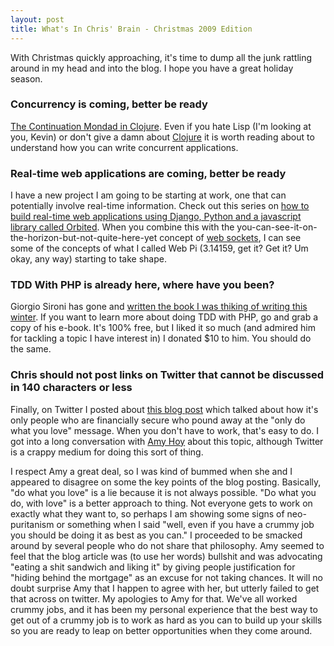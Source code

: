```yaml
--- 
layout: post
title: What's In Chris' Brain - Christmas 2009 Edition
---
```

<p>With Christmas quickly approaching, it's time to dump all the junk rattling around in my head and into the blog.  I hope you have a great holiday season.</p>
<p>
<h3>Concurrency is coming, better be ready</h3>
</p><p><a href="http://intensivesystems.net/tutorials/cont_m.html">The Continuation Mondad in Clojure</a>.  Even if you hate Lisp (I'm looking at you, Kevin) or don't give a damn about <a href="http://clojure.org/">Clojure</a> it is worth reading about to understand how you can write concurrent applications.</p>
<h3>Real-time web applications are coming, better be ready</h3>
<p>I have a new project I am going to be starting at work, one that can potentially involve real-time information.  Check out this series on <a href="http://thingsilearned.com/2009/06/09/starting-out-with-comet-orbited-part-1/">how to build real-time web applications using Django, Python and a javascript library called Orbited</a>.  When you combine this with the you-can-see-it-on-the-horizon-but-not-quite-here-yet concept of <a href="http://armstrongonsoftware.blogspot.com/2009/12/comet-is-dead-long-live-websockets.html">web sockets</a>, I can see some of the concepts of what I called Web Pi (3.14159, get it?  Get it?  Um okay, any way) starting to take shape.</p>
<h3>TDD With PHP is already here, where have you been?</h3>
<p>Giorgio Sironi has gone and <a href="http://giorgiosironi.blogspot.com/2009/12/practical-php-testing-is-here.html">written the book I was thiking of writing this winter</a>.  If you want to learn more about doing TDD with PHP, go and grab a copy of his e-book.  It's 100% free, but I liked it so much (and admired him for tackling a topic I have interest in) I donated $10 to him.  You should do the same.</p>
<h3>Chris should not post links on Twitter that cannot be discussed in 140 characters or less</h3>
<p>Finally, on Twitter I posted about <a href="http://devcomponents.com/blog/?p=633">this blog post</a> which talked about how it's only people who are financially secure who pound away at the "only do what you love" message.  When you don't have to work, that's easy to do.  I got into a long conversation with <a href="http://slash7.com">Amy Hoy</a> about this topic, although Twitter is a crappy medium for doing this sort of thing.</p>
<p>
I respect Amy a great deal, so I was kind of bummed when she and I appeared to disagree on some the key points of the blog posting.  Basically, "do what you love" is a lie because it is not always possible.  "Do what you do, with love" is a better approach to thing.  Not everyone gets to work on exactly what they want to, so perhaps I am showing some signs of neo-puritanism or something when I said "well, even if you have a crummy job you should be doing it as best as you can."  I proceeded to be smacked around by several people who do not share that philosophy.  Amy seemed to feel that the blog article was (to use her words) bullshit and was advocating "eating a shit sandwich and liking it" by giving people justification for "hiding behind the mortgage" as an excuse for not taking chances.  It will no doubt surprise Amy that I happen to agree with her, but utterly failed to get that across on twitter.  My apologies to Amy for that.  We've all worked crummy jobs, and it has been my personal experience that the best way to get out of a crummy job is to work as hard as you can to build up your skills so you are ready to leap on better opportunities when they come around.  
</p>
